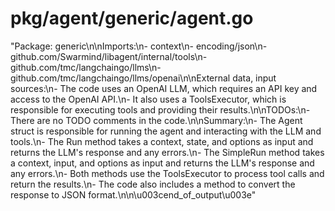 # pkg/agent/generic/agent.go  
"Package: generic\n\nImports:\n- context\n- encoding/json\n- github.com/Swarmind/libagent/internal/tools\n- github.com/tmc/langchaingo/llms\n- github.com/tmc/langchaingo/llms/openai\n\nExternal data, input sources:\n- The code uses an OpenAI LLM, which requires an API key and access to the OpenAI API.\n- It also uses a ToolsExecutor, which is responsible for executing tools and providing their results.\n\nTODOs:\n- There are no TODO comments in the code.\n\nSummary:\n- The Agent struct is responsible for running the agent and interacting with the LLM and tools.\n- The Run method takes a context, state, and options as input and returns the LLM's response and any errors.\n- The SimpleRun method takes a context, input, and options as input and returns the LLM's response and any errors.\n- Both methods use the ToolsExecutor to process tool calls and return the results.\n- The code also includes a method to convert the response to JSON format.\n\n\u003cend_of_output\u003e"  
  
